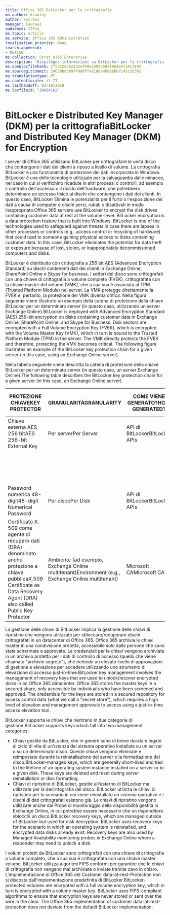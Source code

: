 ```yaml
---
title: Office 365 BitLocker per la crittografia
ms.author: krowley
author: kccross
manager: laurawi
audience: ITPro
ms.topic: article
ms.service: Office 365 Administration
localization_priority: None
search.appverid:
- MET150
ms.collection: Strat_O365_Enterprise
description: 'Riepilogo: informazioni su BitLocker per la crittografia nel cloud.'
ms.openlocfilehash: 2f532282622abef49e3499c692f664b4714c3192
ms.sourcegitcommit: 24659bdb09f49d0ffed180a4b80bbb7c45c2d301
ms.translationtype: MT
ms.contentlocale: it-IT
ms.lasthandoff: 02/19/2019
ms.locfileid: "29664102"
---
```

# <a name="bitlocker-and-distributed-key-manager-dkm-for-encryption"></a><span data-ttu-id="786aa-103">BitLocker e Distributed Key Manager (DKM) per la crittografia</span><span class="sxs-lookup"><span data-stu-id="786aa-103">BitLocker and Distributed Key Manager (DKM) for Encryption</span></span>
<span data-ttu-id="786aa-p101">I server di Office 365 utilizzano BitLocker per crittografare le unità disco che contengono i dati dei clienti a riposo a livello di volume. La crittografia BitLocker è una funzionalità di protezione dei dati incorporata in Windows. BitLocker è una delle tecnologie utilizzate per la salvaguardia dalle minacce, nel caso in cui si verifichino ricadute in altri processi o controlli, ad esempio il controllo dell'accesso o il riciclo dell'hardware, che potrebbero determinare un accesso fisico ai dischi che contengono i dati dei clienti. In questo caso, BitLocker Elimina le potenzialità per il furto o l'esposizione dei dati a causa di computer e dischi persi, rubati o disattivati in modo inappropriato.</span><span class="sxs-lookup"><span data-stu-id="786aa-p101">Office 365 servers use BitLocker to encrypt the disk drives containing customer data at rest at the volume-level. BitLocker encryption is a data protection feature that is built into Windows. BitLocker is one of the technologies used to safeguard against threats in case there are lapses in other processes or controls (e.g., access control or recycling of hardware) that could lead to someone gaining physical access to disks containing customer data. In this case, BitLocker eliminates the potential for data theft or exposure because of lost, stolen, or inappropriately decommissioned computers and disks.</span></span>

<span data-ttu-id="786aa-p102">BitLocker è distribuito con crittografia a 256 bit AES (Advanced Encryption Standard) su dischi contenenti dati dei clienti in Exchange Online, SharePoint Online e Skype for business. I settori del disco sono crittografati con una chiave di crittografia a volume completo (FVEK), crittografata con la chiave master del volume (VMK), che a sua sua è associata al TPM (Trusted Platform Module) nel server. La VMK protegge direttamente la FVEK e, pertanto, la protezione del VMK diventa critica. Nella figura seguente viene illustrato un esempio della catena di protezione della chiave BitLocker per un determinato server (in questo caso, utilizzando un server Exchange Online).</span><span class="sxs-lookup"><span data-stu-id="786aa-p102">BitLocker is deployed with Advanced Encryption Standard (AES) 256-bit encryption on disks containing customer data in Exchange Online, SharePoint Online, and Skype for Business. Disk sectors are encrypted with a Full Volume Encryption Key (FVEK), which is encrypted with the Volume Master Key (VMK), which in turn is bound to the Trusted Platform Module (TPM) in the server. The VMK directly protects the FVEK and therefore, protecting the VMK becomes critical. The following figure illustrates an example of the BitLocker key protection chain for a given server (in this case, using an Exchange Online server).</span></span>

<span data-ttu-id="786aa-112">Nella tabella seguente viene descritta la catena di protezione della chiave BitLocker per un determinato server (in questo caso, un server Exchange Online).</span><span class="sxs-lookup"><span data-stu-id="786aa-112">The following table describes the BitLocker key protection chain for a given server (in this case, an Exchange Online server).</span></span>

| <span data-ttu-id="786aa-113">PROTEZIONE CHIAVE</span><span class="sxs-lookup"><span data-stu-id="786aa-113">KEY PROTECTOR</span></span> | <span data-ttu-id="786aa-114">GRANULARITÀ</span><span class="sxs-lookup"><span data-stu-id="786aa-114">GRANULARITY</span></span> | <span data-ttu-id="786aa-115">COME VIENE GENERATO?</span><span class="sxs-lookup"><span data-stu-id="786aa-115">HOW GENERATED?</span></span> | <span data-ttu-id="786aa-116">DOVE VIENE MEMORIZZATO?</span><span class="sxs-lookup"><span data-stu-id="786aa-116">WHERE IS IT STORED?</span></span> | <span data-ttu-id="786aa-117">PROTEZIONE</span><span class="sxs-lookup"><span data-stu-id="786aa-117">PROTECTION</span></span> |
|--------------------------------------------------------------------------------|-------------------------------------------------|----------------|-------------------------|--------------------------------------------------------------------------------------------------|
| <span data-ttu-id="786aa-118">Chiave esterna AES 256 bit</span><span class="sxs-lookup"><span data-stu-id="786aa-118">AES 256-bit External Key</span></span> | <span data-ttu-id="786aa-119">Per server</span><span class="sxs-lookup"><span data-stu-id="786aa-119">Per Server</span></span> | <span data-ttu-id="786aa-120">API di BitLocker</span><span class="sxs-lookup"><span data-stu-id="786aa-120">BitLocker APIs</span></span> | <span data-ttu-id="786aa-121">TPM o cassaforte segreta</span><span class="sxs-lookup"><span data-stu-id="786aa-121">TPM or Secret Safe</span></span> | <span data-ttu-id="786aa-122">Archivio protetto/controllo di accesso</span><span class="sxs-lookup"><span data-stu-id="786aa-122">Lockbox / Access Control</span></span> |
|  |  |  | <span data-ttu-id="786aa-123">Registro di sistema del server cassette postali</span><span class="sxs-lookup"><span data-stu-id="786aa-123">Mailbox Server Registry</span></span> | <span data-ttu-id="786aa-124">TPM crittografato</span><span class="sxs-lookup"><span data-stu-id="786aa-124">TPM encrypted</span></span> |
| <span data-ttu-id="786aa-125">Password numerica 48-digit</span><span class="sxs-lookup"><span data-stu-id="786aa-125">48-digit Numerical Password</span></span> | <span data-ttu-id="786aa-126">Per disco</span><span class="sxs-lookup"><span data-stu-id="786aa-126">Per Disk</span></span> | <span data-ttu-id="786aa-127">API di BitLocker</span><span class="sxs-lookup"><span data-stu-id="786aa-127">BitLocker APIs</span></span> | <span data-ttu-id="786aa-128">Active Directory</span><span class="sxs-lookup"><span data-stu-id="786aa-128">Active Directory</span></span> | <span data-ttu-id="786aa-129">Archivio protetto/controllo di accesso</span><span class="sxs-lookup"><span data-stu-id="786aa-129">Lockbox / Access Control</span></span> |
| <span data-ttu-id="786aa-130">Certificato X. 509 come agente di recupero dati (DRA) denominato anche protezione a chiave pubblica</span><span class="sxs-lookup"><span data-stu-id="786aa-130">X.509 Certificate as Data Recovery Agent (DRA) also called Public Key Protector</span></span> | <span data-ttu-id="786aa-131">Ambiente (ad esempio, Exchange Online multitenant)</span><span class="sxs-lookup"><span data-stu-id="786aa-131">Environment (e.g., Exchange Online multitenant)</span></span> | <span data-ttu-id="786aa-132">Microsoft CA</span><span class="sxs-lookup"><span data-stu-id="786aa-132">Microsoft CA</span></span> | <span data-ttu-id="786aa-133">Sistema di compilazione</span><span class="sxs-lookup"><span data-stu-id="786aa-133">Build System</span></span> | <span data-ttu-id="786aa-p103">Nessun utente ha la password completa per la chiave privata. La password è sotto protezione fisica.</span><span class="sxs-lookup"><span data-stu-id="786aa-p103">No one user has the full password to the private key. The password is under physical protection.</span></span> |


<span data-ttu-id="786aa-p104">La gestione delle chiavi di BitLocker implica la gestione delle chiavi di ripristino che vengono utilizzate per sbloccare/recuperare dischi crittografati in un datacenter di Office 365. Office 365 archivia le chiavi master in una condivisione protetta, accessibile solo dalle persone che sono state schermate e approvate. Le credenziali per le chiavi vengono archiviate in un archivio protetto per i dati di controllo di accesso (quello che viene chiamato "archivio segreto"), che richiede un elevato livello di approvazioni di gestione e elevazione per accedere utilizzando uno strumento di elevazione di accesso just-in-time.</span><span class="sxs-lookup"><span data-stu-id="786aa-p104">BitLocker key management involves the management of recovery keys that are used to unlock/recover encrypted disks in an Office 365 datacenter. Office 365 stores the master keys in a secured share, only accessible by individuals who have been screened and approved. The credentials for the keys are stored in a secured repository for access control data (what we call a "secret store"), which requires a high level of elevation and management approvals to access using a just-in-time access elevation tool.</span></span>

<span data-ttu-id="786aa-139">BitLocker supporta le chiavi che rientrano in due categorie di gestione:</span><span class="sxs-lookup"><span data-stu-id="786aa-139">BitLocker supports keys which fall into two management categories:</span></span>
- <span data-ttu-id="786aa-p105">Chiavi gestite da BitLocker, che in genere sono di breve durata e legate al ciclo di vita di un'istanza del sistema operativo installata su un server o su un determinato disco. Queste chiavi vengono eliminate e reimpostate durante la reinstallazione del server o la formattazione del disco.</span><span class="sxs-lookup"><span data-stu-id="786aa-p105">BitLocker-managed keys, which are generally short-lived and tied to the lifetime of an operating system instance installed on a server or to a given disk. These keys are deleted and reset during server reinstallation or disk formatting.</span></span>
- <span data-ttu-id="786aa-p106">Chiavi di ripristino di BitLocker, gestite all'esterno di BitLocker ma utilizzate per la decrittografia del disco. BitLocker utilizza le chiavi di ripristino per lo scenario in cui viene reinstallato un sistema operativo e i dischi di dati crittografati esistono già. Le chiavi di ripristino vengono utilizzate anche dai Probe di monitoraggio della disponibilità gestita in Exchange Online, in cui potrebbe essere necessario che un risponditore sblocchi un disco.</span><span class="sxs-lookup"><span data-stu-id="786aa-p106">BitLocker recovery keys, which are managed outside of BitLocker but used for disk decryption. BitLocker uses recovery keys for the scenario in which an operating system is reinstalled, and encrypted data disks already exist. Recovery keys are also used by Managed Availability monitoring probes in Exchange Online where a responder may need to unlock a disk.</span></span>

<span data-ttu-id="786aa-p107">I volumi protetti da BitLocker sono crittografati con una chiave di crittografia a volume completo, che a sua sua è crittografata con una chiave master volume. BitLocker utilizza algoritmi FIPS conformi per garantire che le chiavi di crittografia non vengano mai archiviate o inviate tramite cavo in chiaro. L'implementazione di Office 365 del Customer data-at-rest-Protection non si discosta dall'implementazione predefinita di BitLocker.</span><span class="sxs-lookup"><span data-stu-id="786aa-p107">BitLocker-protected volumes are encrypted with a full volume encryption key, which in turn is encrypted with a volume master key. BitLocker uses FIPS-compliant algorithms to ensure that encryption keys are never stored or sent over the wire in the clear. The Office 365 implementation of customer data-at-rest-protection does not deviate from the default BitLocker implementation.</span></span>